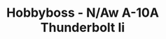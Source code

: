 ---
layout: product
title: "Hobbyboss - N/Aw A-10A  Thunderbolt Ii"
price: "2500" 
desc: "N/A"
img_path: "/assets/img/HB80267.jpg"
brand: "N/A"
available: true
special_offer: false
new: false
soon: false
cat: "010000"
subcat: "013500"
subsubcat: "0N/A"
sifra: "HB80267"
popular: true
---